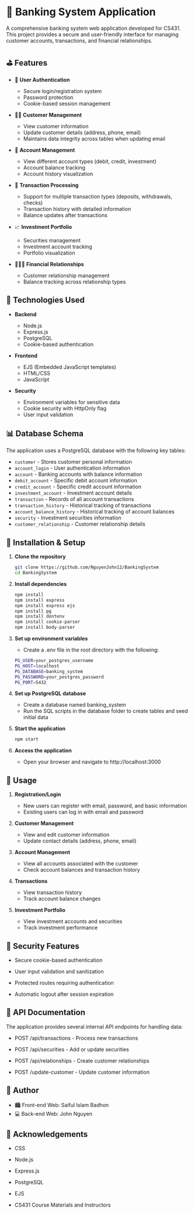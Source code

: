 # 🏦 Banking System Application

A comprehensive banking system web application developed for CS431. This project provides a secure and user-friendly interface for managing customer accounts, transactions, and financial relationships.

## ⛳️ Features

- 🔐 **User Authentication**
  - Secure login/registration system
  - Password protection
  - Cookie-based session management

- 👨‍💻 **Customer Management**
  - View customer information
  - Update customer details (address, phone, email)
  - Maintains data integrity across tables when updating email

- 🧾 **Account Management**
  - View different account types (debit, credit, investment)
  - Account balance tracking
  - Account history visualization

- 💸 **Transaction Processing**
  - Support for multiple transaction types (deposits, withdrawals, checks)
  - Transaction history with detailed information
  - Balance updates after transactions

- 📈 **Investment Portfolio**
  - Securities management
  - Investment account tracking
  - Portfolio visualization

- 🧑🏻‍💼 **Financial Relationships**
  - Customer relationship management
  - Balance tracking across relationship types

## 🤖 Technologies Used

- **Backend**
  - Node.js
  - Express.js
  - PostgreSQL
  - Cookie-based authentication

- **Frontend**
  - EJS (Embedded JavaScript templates)
  - HTML/CSS
  - JavaScript

- **Security**
  - Environment variables for sensitive data
  - Cookie security with HttpOnly flag
  - User input validation

## 📊 Database Schema

The application uses a PostgreSQL database with the following key tables:

- `customer` - Stores customer personal information
- `account_login` - User authentication information
- `account` - Banking accounts with balance information
- `debit_account` - Specific debit account information
- `credit_account` - Specific credit account information
- `investment_account` - Investment account details
- `transaction` - Records of all account transactions
- `transaction_history` - Historical tracking of transactions
- `account_balance_history` - Historical tracking of account balances
- `security` - Investment securities information
- `customer_relationship` - Customer relationship details

## 🚀 Installation & Setup

1. **Clone the repository**
   ```bash
   git clone https://github.com/NguyenJohn12/BankingSystem
   cd BankingSystem

2. **Install dependencies**
   ```bash
   npm install
   npm install express
   npm install express ejs
   npm install pg
   npm install dontenv 
   npm install cookie-parser
   npm install body-parser

3. **Set up environment variables**
    - Create a .env file in the root directory with the following:

    ```bash
    PG_USER=your_postgres_username
    PG_HOST=localhost
    PG_DATABASE=banking_system
    PG_PASSWORD=your_postgres_password
    PG_PORT=5432

4. **Set up PostgreSQL database**
    - Create a database named banking_system
    - Run the SQL scripts in the database folder to create tables and seed initial data

5. **Start the application**
    ```bash
    npm start

6. **Access the application**
    - Open your browser and navigate to http://localhost:3000

## 📱 Usage 

1. **Registration/Login**

    - New users can register with email, password, and basic information
    - Existing users can log in with email and password


2. **Customer Management**

    - View and edit customer information
    - Update contact details (address, phone, email)


3. **Account Management**

    - View all accounts associated with the customer
    - Check account balances and transaction history


4. **Transactions**

    - View transaction history
    - Track account balance changes


5. **Investment Portfolio**

    - View investment accounts and securities
    - Track investment performance

## 🚓 Security Features
- Secure cookie-based authentication

- User input validation and sanitization

- Protected routes requiring authentication

- Automatic logout after session expiration

## 🔗 API Documentation

The application provides several internal API endpoints for handling data:

- POST /api/transactions - Process new transactions 

- POST /api/securities - Add or update securities

- POST /api/relationships - Create customer relationships

- POST /update-customer - Update customer information

## 💪 Author
- 🏙️ Front-end Web: Saiful Islam Badhon
- 💻 Back-end Web: John Nguyen

## 👥 Acknowledgements

- CSS

- Node.js

- Express.js

- PostgreSQL

- EJS

- CS431 Course Materials and Instructors